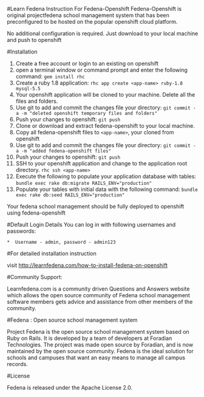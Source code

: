 #Learn Fedena Instruction For Fedena-Openshift
Fedena-Openshift is original projectfedena school management system that has been preconfigured to be hosted on the popular openshift cloud platform.

No additional configuration is required. Just download to your local machine and push to openshift

#Installation 

1) Create a free account or login to an existing on openshift
2) open a terminal window or command prompt and enter the following command:
   `gem install rhc`
3) Create a ruby 1.8 application:
   `rhc app create <app-name> ruby-1.8 mysql-5.5` 
4) Your openshift application will be cloned to your machine. Delete all the files and folders.
5) Use git to add and commit the changes file your directory:
   `git commit -a -m "deleted openshift temporary files and folders"`
6) Push your changes to openshift:
   `git push`
7) Clone or download and extract fedena-openshift to your local machine.
8) Copy all fedena-openshift files to `<app-name>`, your cloned from openshift
9) Use git to add and commit the changes file your directory:
   `git commit -a -m "added fedena-openshift files"`
10) Push your changes to openshift:
    `git push`
11) SSH to your openshift application and change to the application root directory.
    `rhc ssh <app-name>`
12) Execute the following to populate your application database with tables:
    `bundle exec rake db:migrate RAILS_ENV="production"`
13) Populate your tables with initial data with the following command:
    `bundle exec rake db:seed RAILS_ENV="production"`

Your fedena school management should be fully deployed to openshift using fedena-openshift

#Default Login Details
 You can log in with following usernames and passwords:

    *  Username - admin, password - admin123
    

#For detailed installation instruction

visit  http://learnfedena.com/how-to-install-fedena-on-openshift 

#Community Support:

Learnfedena.com is a community driven Questions and Answers website which allows the open source community of Fedena school management software members gets advice and assistance from other members of the community.

#Fedena : Open source school management system

Project Fedena is the open source school management system based on Ruby on Rails. It is developed by a team of developers at Foradian Technologies. The project was made open source by Foradian, and is now maintained by the open source community. Fedena is the ideal solution for schools and campuses that want an easy means to manage all campus records.


#License

Fedena is released under the Apache License 2.0.

